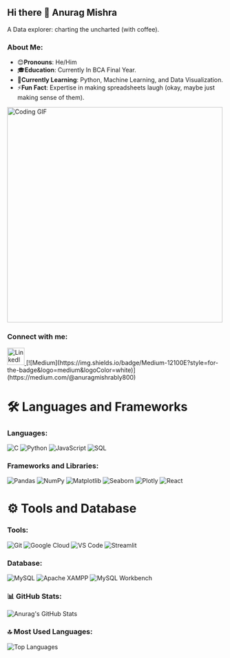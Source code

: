 ## Hi there 👋 Anurag Mishra 

A Data explorer: charting the uncharted (with coffee).

### About Me:
- 😊**Pronouns**: He/Him
- 🎓**Education**: Currently In BCA Final Year.
- 🌱**Currently Learning**: Python, Machine Learning, and Data Visualization.
- ⚡**Fun Fact**: Expertise in making spreadsheets laugh (okay, maybe just making sense of them).

<img src="https://media.giphy.com/media/frXrz3i1HwAwLX7Mr6/giphy.gif" width="500" alt="Coding GIF">

### Connect with me:
<a href="https://www.linkedin.com/in/anurag-mishra-b17051288/">
<img src="https://tse1.mm.bing.net/th?id=OIP.waOtRAV99hCXTCS_RvbK6QHaGp&pid=Api&P=0&h=220" alt="LinkedIn" width="40"/>
</a>
[![Medium](https://img.shields.io/badge/Medium-12100E?style=for-the-badge&logo=medium&logoColor=white)](https://medium.com/@anuragmishrably800)

# 🛠️ Languages and Frameworks

### Languages:
![C](https://img.shields.io/badge/C-00599C?style=for-the-badge&logo=c&logoColor=white)
![Python](https://img.shields.io/badge/Python-3776AB?style=for-the-badge&logo=python&logoColor=white)
![JavaScript](https://img.shields.io/badge/JavaScript-F7DF1E?style=for-the-badge&logo=javascript&logoColor=black)
![SQL](https://img.shields.io/badge/SQL-4479A1?style=for-the-badge&logo=postgresql&logoColor=white)

### Frameworks and Libraries:
![Pandas](https://img.shields.io/badge/Pandas-150458?style=for-the-badge&logo=pandas&logoColor=white)
![NumPy](https://img.shields.io/badge/NumPy-013243?style=for-the-badge&logo=numpy&logoColor=white)
![Matplotlib](https://img.shields.io/badge/Matplotlib-11557C?style=for-the-badge&logo=plotly&logoColor=white)
![Seaborn](https://img.shields.io/badge/Seaborn-3776AB?style=for-the-badge&logo=python&logoColor=white)
![Plotly](https://img.shields.io/badge/Plotly-3F4F75?style=for-the-badge&logo=plotly&logoColor=white)
![React](https://img.shields.io/badge/React-61DAFB?style=for-the-badge&logo=react&logoColor=black)

# ⚙️ Tools and Database

### Tools:
![Git](https://img.shields.io/badge/Git-F05032?style=for-the-badge&logo=git&logoColor=white)
![Google Cloud](https://img.shields.io/badge/Google_Cloud-4285F4?style=for-the-badge&logo=googlecloud&logoColor=white)
![VS Code](https://img.shields.io/badge/VS_Code-007ACC?style=for-the-badge&logo=visual-studio-code&logoColor=white)
![Streamlit](https://img.shields.io/badge/Streamlit-FF4B4B?style=for-the-badge&logo=streamlit&logoColor=white)

### Database:
![MySQL](https://img.shields.io/badge/MySQL-4479A1?style=for-the-badge&logo=mysql&logoColor=white)
![Apache XAMPP](https://img.shields.io/badge/XAMPP-FB7A24?style=for-the-badge&logo=xampp&logoColor=white)
![MySQL Workbench](https://img.shields.io/badge/MySQL_Workbench-4479A1?style=for-the-badge&logo=mysql&logoColor=white)

### 📊 GitHub Stats:

![Anurag's GitHub Stats](https://github-readme-stats.vercel.app/api?username=AnuragMishra800&show_icons=true&theme=dark)

### 🔝 Most Used Languages:

![Top Languages](https://github-readme-stats.vercel.app/api/top-langs/?username=AnuragMishra800&layout=compact&theme=dark)
